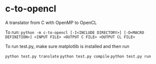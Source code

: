 # c-to-opencl

A translator from C with OpenMP to OpenCL

To run:
`python -m c-to-opencl [-I<INCLUDE DIRECTORY>] [-D<MACRO DEFINITION>] <INPUT FILE> <OUTPUT C FILE> <OUTPUT CL FILE>`

To run test.py, make sure matplotlib is installed and then run

`python test.py translate`
`python test.py compile`
`python test.py run`
